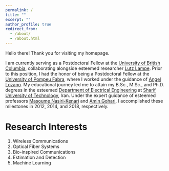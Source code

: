 ```yaml
---
permalink: /
title: ""
excerpt: ""
author_profile: true
redirect_from: 
  - /about/
  - /about.html
---  
```

Hello there! Thank you for visiting my homepage.

I am currently serving as a Postdoctoral Fellow at the [University of British Columbia](https://www.ubc.ca/), collaborating alongside esteemed researcher [Lutz Lampe](https://people.ece.ubc.ca/lampe/). Prior to this position, I had the honor of being a Postdoctoral Fellow at the [University of Pompeu Fabra](https://www.upf.edu/en/), where I worked under the guidance of [Angel Lozano](https://www.upf.edu/web/angel-lozano). My educational journey led me to attain my B.Sc., M.Sc., and Ph.D. degress in the esteemed [Department of Electrical Engineering](https://www.ee.sharif.edu/en/) at [Sharif University of Technology](https://www.ee.sharif.edu/en/), Iran. Under the expert guidance of esteemed professors [Masoume Nasiri-Kenari](http://ee.sharif.ir/~mnasiri/) and [Amin Gohari](https://www.ie.cuhk.edu.hk/people/gohari.shtml), I accomplished these milestones in 2012, 2014, and 2018, respectively. 


Research Interests
======
1. Wireless Communications
2. Optical Fiber Systems
3. Bio-inspired Communications
4. Estimation and Detection
5. Machine Learning
